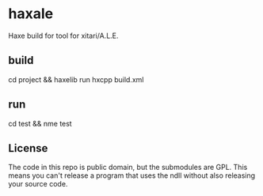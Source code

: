 # haxale
Haxe build for tool for xitari/A.L.E.


build
-----
cd project && haxelib run hxcpp build.xml


run
---
cd test && nme test



License
-------
The code in this repo is public domain, but the submodules are GPL.  This means you can't release a program that uses the ndll without also releasing your source code.
